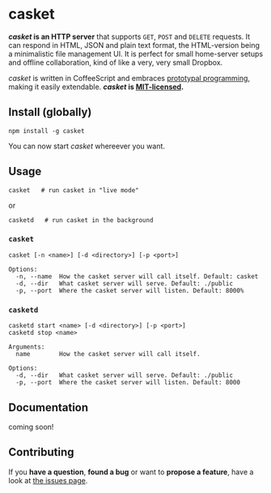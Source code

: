 # casket

***casket* is an HTTP server** that supports `GET`, `POST` and `DELETE` requests. It can respond in HTML, JSON and plain text format, the HTML-version being a minimalistic file management UI. It is perfect for small home-server setups and offline collaboration, kind of like a very, very small Dropbox.

*casket* is written in CoffeeScript and embraces [prototypal programming](http://davidwalsh.name/javascript-objects-deconstruction#simpler-object-object), making it easily extendable. ***casket* is [MIT-licensed](LICENSE).**



## Install (globally)

```shell
npm install -g casket
```

You can now start *casket* whereever you want.



## Usage

```shell
casket   # run casket in "live mode"
```

or

```shell
casketd   # run casket in the background
```


### `casket`

```
casket [-n <name>] [-d <directory>] [-p <port>]

Options:
  -n, --name  How the casket server will call itself. Default: casket
  -d, --dir   What casket server will serve. Default: ./public
  -p, --port  Where the casket server will listen. Default: 8000%
```


### `casketd`

```
casketd start <name> [-d <directory>] [-p <port>]
casketd stop <name>

Arguments:
  name        How the casket server will call itself.

Options:
  -d, --dir   What casket server will serve. Default: ./public
  -p, --port  Where the casket server will listen. Default: 8000
```



## Documentation

coming soon!



## Contributing

If you **have a question**, **found a bug** or want to **propose a feature**, have a look at [the issues page](https://github.com/derhuerst/casket/issues).
